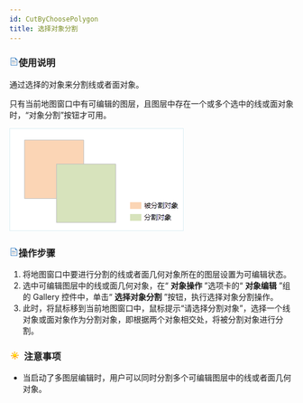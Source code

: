 ```yaml
---
id: CutByChoosePolygon
title: 选择对象分割  
---  
```

### ![](../../../img/read.gif)使用说明

通过选择的对象来分割线或者面对象。

只有当前地图窗口中有可编辑的图层，且图层中存在一个或多个选中的线或面对象时，“对象分割”按钮才可用。

![](img/CutByChoosePolygon1.png) 


### ![](../../../img/read.gif)操作步骤

1. 将地图窗口中要进行分割的线或者面几何对象所在的图层设置为可编辑状态。
2. 选中可编辑图层中的线或面几何对象，在“ **对象操作** ”选项卡的“ **对象编辑** ”组的 Gallery 控件中，单击“ **选择对象分割** ”按钮，执行选择对象分割操作。
3. 此时，将鼠标移到当前地图窗口中，鼠标提示“请选择分割对象”，选择一个线对象或面对象作为分割对象，即根据两个对象相交处，将被分割对象进行分割。

### ![](../../../img/note.png) 注意事项

* 当启动了多图层编辑时，用户可以同时分割多个可编辑图层中的线或者面几何对象。

